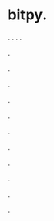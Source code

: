 # bitpy.
.
.
.
.












.






















































.
























.



























.

















































































.































































.































































































.















.


































































.
























































































.


.
